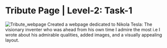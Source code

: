 # Tribute Page | Level-2: Task-1
![Tribute_webpage](https://github.com/user-attachments/assets/60b82cf9-933f-4516-b7e5-496afa52bf97)
Created a webpage dedicated to Nikola Tesla: The visionary inventer who was ahead from his own time
I admire the most i.e I wrote about his admirable qualities, added images, and a visually appealing
layout.

